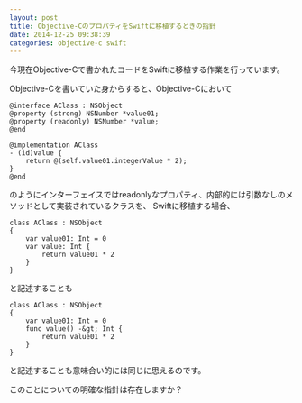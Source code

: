 ```yaml
---
layout: post
title: Objective-CのプロパティをSwiftに移植するときの指針
date: 2014-12-25 09:38:39
categories: objective-c swift
---
```

<p>今現在Objective-Cで書かれたコードをSwiftに移植する作業を行っています。</p>

<p>Objective-Cを書いていた身からすると、Objective-Cにおいて</p>

```
@interface AClass : NSObject
@property (strong) NSNumber *value01;
@property (readonly) NSNumber *value;
@end

@implementation AClass
- (id)value {
    return @(self.value01.integerValue * 2);
}
@end
```

<p>のようにインターフェイスではreadonlyなプロパティ、内部的には引数なしのメソッドとして実装されているクラスを、
Swiftに移植する場合、</p>

```
class AClass : NSObject
{
    var value01: Int = 0
    var value: Int {
        return value01 * 2
    }
}
```

<p>と記述することも</p>

```
class AClass : NSObject
{
    var value01: Int = 0
    func value() -&gt; Int {
        return value01 * 2
    }
}
```

<p>と記述することも意味合い的には同じに思えるのです。</p>

<p>このことについての明確な指針は存在しますか？</p>
